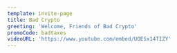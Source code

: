 ```yaml
---
template: invite-page
title: Bad Crypto
greeting: 'Welcome, Friends of Bad Crypto'
promoCode: badtaxes
videoURL: 'https://www.youtube.com/embed/UOESx14TIZY'
---
```



